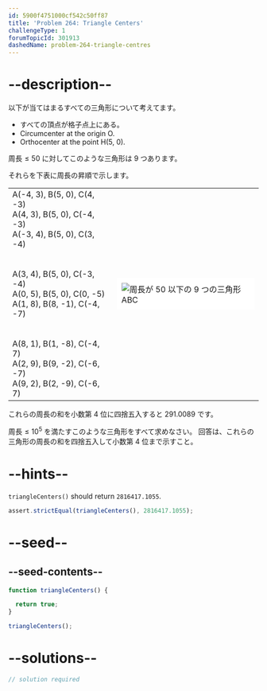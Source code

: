 ```yaml
---
id: 5900f4751000cf542c50ff87
title: 'Problem 264: Triangle Centers'
challengeType: 1
forumTopicId: 301913
dashedName: problem-264-triangle-centres
---
```


# --description--

以下が当てはまるすべての三角形について考えてます。

- すべての頂点が格子点上にある。
- Circumcenter at the origin O.
- Orthocenter at the point H(5, 0).

$\text{周長} ≤ 50$ に対してこのような三角形は 9 つあります。

それらを下表に周長の昇順で示します。

<table>
  <tbody>
    <tr>
      <td>
A(-4, 3), B(5, 0), C(4, -3)<br>
A(4, 3), B(5, 0), C(-4, -3)<br>
A(-3, 4), B(5, 0), C(3, -4)<br>
<br><br>
A(3, 4), B(5, 0), C(-3, -4)<br>
A(0, 5), B(5, 0), C(0, -5)<br>
A(1, 8), B(8, -1), C(-4, -7)<br>
<br><br>
A(8, 1), B(1, -8), C(-4, 7)<br>
A(2, 9), B(9, -2), C(-6, -7)<br>
A(9, 2), B(2, -9), C(-6, 7)<br>
      </td>
      <td><img alt="周長が 50 以下の 9 つの三角形 ABC" src="https://cdn.freecodecamp.org/curriculum/project-euler/triangle-centres.gif" style="background-color: white; padding: 10px; display: block; margin-right: auto; margin-left: auto;"></td>
    </tr>
  </tbody>
</table>

これらの周長の和を小数第 4 位に四捨五入すると 291.0089 です。

$\text{周長} ≤ {10}^5$ を満たすこのような三角形をすべて求めなさい。 回答は、これらの三角形の周長の和を四捨五入して小数第 4 位まで示すこと。

# --hints--

`triangleCenters()` should return `2816417.1055`.

```js
assert.strictEqual(triangleCenters(), 2816417.1055);
```

# --seed--

## --seed-contents--

```js
function triangleCenters() {

  return true;
}

triangleCenters();
```

# --solutions--

```js
// solution required
```
